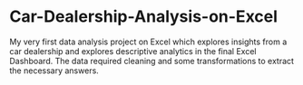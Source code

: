 # Car-Dealership-Analysis-on-Excel
My very first data analysis project on Excel which explores insights from a car dealership and explores descriptive analytics in the final Excel Dashboard. The data required cleaning and some transformations to extract the necessary answers. 
